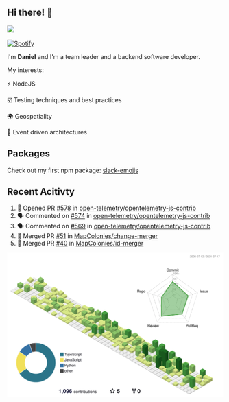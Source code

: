 ## Hi there! 👋

<p>
  <img src="https://github-readme-stats.vercel.app/api?username=syncush&theme=tokyonight">
</p>

[![Spotify](https://novatorem-rust.vercel.app/api/spotify)](https://open.spotify.com/user/syncush)

I'm **Daniel** and I'm a team leader and a backend software developer.

My interests:

⚡ NodeJS

☑️ Testing techniques and best practices

🌍 Geospatiality

🧠 Event driven architectures

## Packages
Check out my first npm package: [slack-emojis](https://www.npmjs.com/package/slack-emojis)

## Recent Acitivty
<!--START_SECTION:activity-->
1. 💪 Opened PR [#578](https://github.com/open-telemetry/opentelemetry-js-contrib/pull/578) in [open-telemetry/opentelemetry-js-contrib](https://github.com/open-telemetry/opentelemetry-js-contrib)
2. 🗣 Commented on [#574](https://github.com/open-telemetry/opentelemetry-js-contrib/issues/574) in [open-telemetry/opentelemetry-js-contrib](https://github.com/open-telemetry/opentelemetry-js-contrib)
3. 🗣 Commented on [#569](https://github.com/open-telemetry/opentelemetry-js-contrib/issues/569) in [open-telemetry/opentelemetry-js-contrib](https://github.com/open-telemetry/opentelemetry-js-contrib)
4. 🎉 Merged PR [#51](https://github.com/MapColonies/change-merger/pull/51) in [MapColonies/change-merger](https://github.com/MapColonies/change-merger)
5. 🎉 Merged PR [#40](https://github.com/MapColonies/id-merger/pull/40) in [MapColonies/id-merger](https://github.com/MapColonies/id-merger)
<!--END_SECTION:activity-->

![contrib](./profile-3d-contrib/profile-green-animate.svg)
